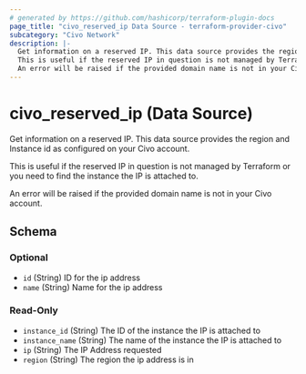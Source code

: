 ```yaml
---
# generated by https://github.com/hashicorp/terraform-plugin-docs
page_title: "civo_reserved_ip Data Source - terraform-provider-civo"
subcategory: "Civo Network"
description: |-
  Get information on a reserved IP. This data source provides the region and Instance id as configured on your Civo account.
  This is useful if the reserved IP in question is not managed by Terraform or you need to find the instance the IP is attached to.
  An error will be raised if the provided domain name is not in your Civo account.
---
```


# civo_reserved_ip (Data Source)

Get information on a reserved IP. This data source provides the region and Instance id as configured on your Civo account.

This is useful if the reserved IP in question is not managed by Terraform or you need to find the instance the IP is attached to.

An error will be raised if the provided domain name is not in your Civo account.



<!-- schema generated by tfplugindocs -->
## Schema

### Optional

- `id` (String) ID for the ip address
- `name` (String) Name for the ip address

### Read-Only

- `instance_id` (String) The ID of the instance the IP is attached to
- `instance_name` (String) The name of the instance the IP is attached to
- `ip` (String) The IP Address requested
- `region` (String) The region the ip address is in


